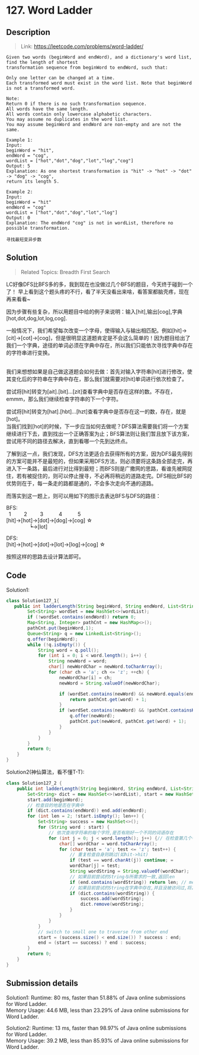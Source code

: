 # 127. Word Ladder

## Description
> Link: https://leetcode.com/problems/word-ladder/

```
Given two words (beginWord and endWord), and a dictionary's word list, find the length of shortest 
transformation sequence from beginWord to endWord, such that:

Only one letter can be changed at a time.
Each transformed word must exist in the word list. Note that beginWord is not a transformed word.

Note:
Return 0 if there is no such transformation sequence.
All words have the same length.
All words contain only lowercase alphabetic characters.
You may assume no duplicates in the word list.
You may assume beginWord and endWord are non-empty and are not the same.

Example 1:
Input:
beginWord = "hit",
endWord = "cog",
wordList = ["hot","dot","dog","lot","log","cog"]
Output: 5
Explanation: As one shortest transformation is "hit" -> "hot" -> "dot" -> "dog" -> "cog",
return its length 5.

Example 2:
Input:
beginWord = "hit"
endWord = "cog"
wordList = ["hot","dot","dog","lot","log"]
Output: 0
Explanation: The endWord "cog" is not in wordList, therefore no possible transformation.

寻找最短变异步数

```


## Solution

> Related Topics: Breadth First Search

LC好像DFS比BFS多的多，我到现在也没做过几个BFS的题目，今天终于碰到一个了！
早上看到这个题头疼的不行，看了半天没看出来啥，看答案都脑壳疼，现在再来看看~



因为步骤有些复杂，所以用题目中给的例子来说明：输入[hit],输出[cog],字典[hot,dot,dog,lot,log,cog].<br>

一般情况下，我们希望每次改变一个字母，使得输入与输出相匹配。例如[hit]->[cit]->[cot]->[cog]，但是很明显这道题肯定是不会这么简单的！因为题目给出了我们一个字典，途径的单词必须在字典中存在，所以我们只能依次寻找字典中存在的字符串进行变换。<br><br>

我们来想想如果是自己做这道题会如何去做：首先对输入字符串[hit]进行修改，使其变化后的字符串在字典中存在，那么我们就需要对[hit]单词进行依次检查了。<br>

尝试将[hit]转变为[ait].[bit]...[zit]查看字典中是否存在这样的数。不存在，emmm，那么我们继续检查字符串的下一个字符。<br>

尝试将[hit]转变为[hat].[hbt]...[hzt]查看字典中是否存在这一的数，存在，就是[hot]。<br>
当我们找到[hot]的时候，下一步应当如何去做呢？DFS算法需要我们将一个方案继续进行下去，直到找出一个正确答案为止；BFS算法则让我们暂且放下该方案，尝试用不同的路径去解决，直到看哪一个先到达终点。<br>

了解到这一点，我们发现，DFS方法更适合去获得所有的方案，因为DFS最先得到的方案可能并不是最短的，但如果采用DFS方法，则必须要将这条路全部走完，再进入下一条路，最后进行对比得到最短；而BFS则是广撒网的思路，看谁先被网捉住，若有被捉住的，则可以停止搜寻，不必再将稍远的道路走完。DFS相比BFS的优势则在于，每一条走的路都是通的，不会多次走向不通的道路。<br>

而落实到这一题上，则可以用如下的图示去表达BFS与DFS的路径：<br>
 
BFS: <br>
&ensp;1&ensp;&emsp;&emsp;2&emsp;&emsp;&ensp;3&emsp;&emsp;&ensp;&ensp;4&emsp;&emsp;&ensp;&ensp;5       
[hit]->[hot]->[dot]->[dog]->[cog] ☆    <br>
&emsp;&emsp;&emsp;&emsp;&ensp;┕->[lot] <br>


DFS: <br>
[hit]->[hot]->[dot]->[lot]->[log]->[cog] ☆ <br>

按照这样的思路去设计算法即可。


## Code
Solution1: 
```java
class Solution127_1{
   public int ladderLength(String beginWord, String endWord, List<String> wordList) {
        Set<String> wordSet = new HashSet<>(wordList);
        if (!wordSet.contains(endWord)) return 0;
        Map<String, Integer> pathCnt = new HashMap<>();
        pathCnt.put(beginWord,1);
        Queue<String> q = new LinkedList<String>();
        q.offer(beginWord);
        while (!q.isEmpty()) {
            String word = q.poll();
            for (int i = 0; i < word.length(); i++) {
                String newWord = word;
                char[] newWordChar = newWord.toCharArray();
                for (char ch = 'a'; ch <= 'z'; ++ch) {
                    newWordChar[i] = ch;
                    newWord = String.valueOf(newWordChar);

                    if (wordSet.contains(newWord) && newWord.equals(endWord)) {
                        return pathCnt.get(word) + 1;
                    }
                    if (wordSet.contains(newWord) && !pathCnt.containsKey(newWord)) {
                        q.offer(newWord);
                        pathCnt.put(newWord, pathCnt.get(word) + 1);
                    }
                }
            }
        }
        return 0;
    }
}
```

Solution2(神仙算法，看不懂T-T):
```java
class Solution127_2 {
    public int ladderLength(String beginWord, String endWord, List<String> wordList) {
        Set<String> dict = new HashSet<>(wordList), start = new HashSet<>(), end = new HashSet<>();
        start.add(beginWord);
        // 检查目的地是否在字典中
        if (dict.contains(endWord)) end.add(endWord); 
        for (int len = 2; !start.isEmpty(); len++) {
            Set<String> success = new HashSet<>();
            for (String word : start) {
                // 依次查询字符串的每个字符,是否有刚好一个不同的词语存在
                for (int j = 0; j < word.length(); j++) {// 在检查第几个字母
                    char[] wordChar = word.toCharArray();
                    for (char test = 'a'; test <= 'z'; test++) {
                        // 重复检查自身则跳过(如hit->hit)
                        if (test == word.charAt(j)) continue; =
                        wordChar[j] = test;
                        String wordString = String.valueOf(wordChar);
                        // 如果目前尝试的String与所需求的一致,返回len
                        if (end.contains(wordString)) return len; // meet from two ends
                        // 如果目前尝试的String在字典中存在,并且没被访问过,将其加入success中
                        if (dict.contains(wordString)) { 
                            success.add(wordString);
                            dict.remove(wordString);
                        } 
                    }
                }
            }
            // switch to small one to traverse from other end
            start = (success.size() < end.size()) ? success : end;
            end = (start == success) ? end : success;
        }
        return 0;
    }
}
```

## Submission details
Solution1:
Runtime: 80 ms, faster than 51.88% of Java online submissions for Word Ladder.<br>
Memory Usage: 44.6 MB, less than 23.29% of Java online submissions for Word Ladder.

Solution2:
Runtime: 13 ms, faster than 98.97% of Java online submissions for Word Ladder.<br>
Memory Usage: 39.2 MB, less than 85.93% of Java online submissions for Word Ladder.
